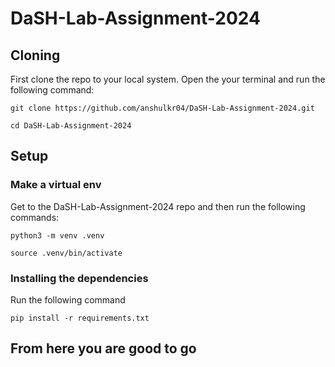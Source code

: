 # DaSH-Lab-Assignment-2024
## Cloning
First clone the repo to your local system.
Open the your terminal and run the following command:
```
git clone https://github.com/anshulkr04/DaSH-Lab-Assignment-2024.git
```
```
cd DaSH-Lab-Assignment-2024
```
## Setup

### Make a virtual env
Get to the DaSH-Lab-Assignment-2024 repo and then run the following commands:
```
python3 -m venv .venv
```
```
source .venv/bin/activate
```

### Installing the dependencies
Run the following command
```
pip install -r requirements.txt
```

## From here you are good to go
